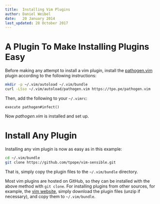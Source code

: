 ```yaml
---
title:  Installing Vim Plugins
author: Daniel Weibel
date:   20 January 2014
last_updated: 28 October 2017
---
```


# A Plugin To Make Installing Plugins Easy

Before making any attempt to install a vim plugin, install the [pathogen.vim](https://github.com/tpope/vim-pathogen) plugin according to the following instructions:

~~~bash
mkdir -p ~/.vim/autoload ~/.vim/bundle
curl -LSso ~/.vim/autoload/pathogen.vim https://tpo.pe/pathogen.vim
~~~

Then, add the following to your `~/.vimrc`:

~~~vim
execute pathogen#infect()
~~~

Now *pathogen.vim* is installed and set up.

# Install Any Plugin

Installing any vim plugin is now as easy as in this example:

~~~bash
cd ~/.vim/bundle
git clone https://github.com/tpope/vim-sensible.git
~~~

That is, simply copy the plugin files to the `~/.vim/bundle` directory.

Most vim plugins are hosted on GitHub, so they can be installed with the above method with `git clone`. For installing plugins from other sources, for example, the [vim website](http://www.vim.org/scripts/), simply download the plugin files (unzip if necessary), and copy them to `~/.vim/bundle`.

